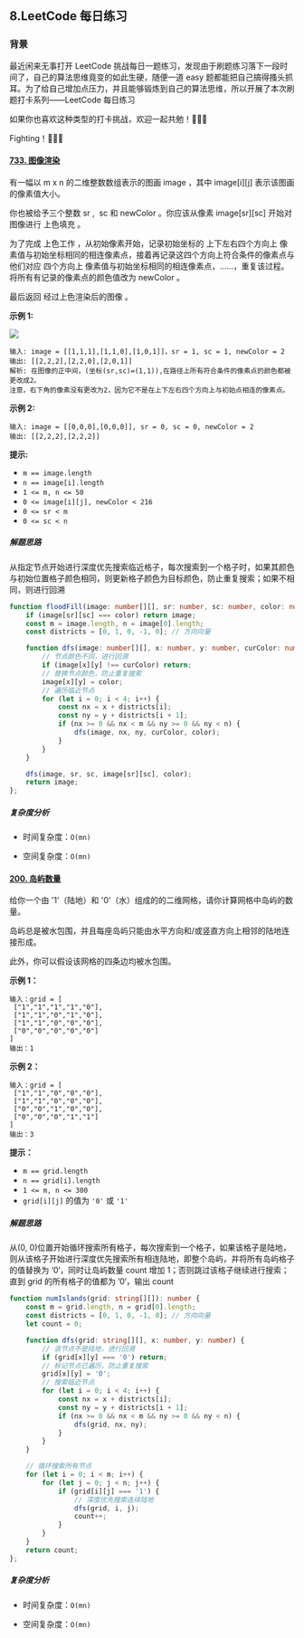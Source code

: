 ## 8.LeetCode 每日练习

### 背景

最近闲来无事打开 LeetCode 挑战每日一题练习，发现由于刷题练习落下一段时间了，自己的算法思维竟变的如此生硬，随便一道 easy 题都能把自己搞得搔头抓耳。为了给自己增加点压力，并且能够锻炼到自己的算法思维，所以开展了本次刷题打卡系列——LeetCode 每日练习

如果你也喜欢这种类型的打卡挑战，欢迎一起共勉！🎉🎉🎉

Fighting！🚀🚀🚀

#### [733. 图像渲染](https://leetcode.cn/problems/flood-fill/)

有一幅以 m x n 的二维整数数组表示的图画 image ，其中 image[i][j] 表示该图画的像素值大小。

你也被给予三个整数 sr ,  sc 和 newColor 。你应该从像素 image[sr][sc] 开始对图像进行 上色填充 。

为了完成 上色工作 ，从初始像素开始，记录初始坐标的 上下左右四个方向上 像素值与初始坐标相同的相连像素点，接着再记录这四个方向上符合条件的像素点与他们对应 四个方向上 像素值与初始坐标相同的相连像素点，……，重复该过程。将所有有记录的像素点的颜色值改为 newColor 。

最后返回 经过上色渲染后的图像 。

**示例 1:**

![](https://assets.leetcode.com/uploads/2021/06/01/flood1-grid.jpg)

```
输入: image = [[1,1,1],[1,1,0],[1,0,1]]，sr = 1, sc = 1, newColor = 2
输出: [[2,2,2],[2,2,0],[2,0,1]]
解析: 在图像的正中间，(坐标(sr,sc)=(1,1)),在路径上所有符合条件的像素点的颜色都被更改成2。
注意，右下角的像素没有更改为2，因为它不是在上下左右四个方向上与初始点相连的像素点。
```

**示例 2:**

```
输入: image = [[0,0,0],[0,0,0]], sr = 0, sc = 0, newColor = 2
输出: [[2,2,2],[2,2,2]]
```

**提示:**

- `m == image.length`
- `n == image[i].length`
- `1 <= m, n <= 50`
- `0 <= image[i][j], newColor < 216`
- `0 <= sr < m`
- `0 <= sc < n`

##### 解题思路

从指定节点开始进行深度优先搜索临近格子，每次搜索到一个格子时，如果其颜色与初始位置格子颜色相同，则更新格子颜色为目标颜色，防止重复搜索；如果不相同，则进行回溯

```ts
function floodFill(image: number[][], sr: number, sc: number, color: number): number[][] {
    if (image[sr][sc] === color) return image;
    const m = image.length, n = image[0].length;
    const districts = [0, 1, 0, -1, 0]; // 方向向量

    function dfs(image: number[][], x: number, y: number, curColor: number, color: number) {
        // 节点颜色不同，进行回溯
        if (image[x][y] !== curColor) return;
        // 替换节点颜色，防止重复搜索
        image[x][y] = color;
        // 遍历临近节点
        for (let i = 0; i < 4; i++) {
            const nx = x + districts[i];
            const ny = y + districts[i + 1];
            if (nx >= 0 && nx < m && ny >= 0 && ny < n) {
                dfs(image, nx, ny, curColor, color);
            }
        }
    }

    dfs(image, sr, sc, image[sr][sc], color);
    return image;
};
```

##### 复杂度分析

- 时间复杂度：`O(mn)`

- 空间复杂度：`O(mn)`

#### [200. 岛屿数量](https://leetcode.cn/problems/number-of-islands/)

给你一个由 '1'（陆地）和 '0'（水）组成的的二维网格，请你计算网格中岛屿的数量。

岛屿总是被水包围，并且每座岛屿只能由水平方向和/或竖直方向上相邻的陆地连接形成。

此外，你可以假设该网格的四条边均被水包围。

**示例 1：**

```
输入：grid = [
 ["1","1","1","1","0"],
 ["1","1","0","1","0"],
 ["1","1","0","0","0"],
 ["0","0","0","0","0"]
]
输出：1
```

**示例 2：**

```
输入：grid = [
 ["1","1","0","0","0"],
 ["1","1","0","0","0"],
 ["0","0","1","0","0"],
 ["0","0","0","1","1"]
]
输出：3
```

**提示：**

- `m == grid.length`
- `n == grid[i].length`
- `1 <= m, n <= 300`
- `grid[i][j]` 的值为 `'0'` 或 `'1'`

##### 解题思路

从(0, 0)位置开始循环搜索所有格子，每次搜索到一个格子，如果该格子是陆地，则从该格子开始进行深度优先搜索所有相连陆地，即整个岛屿，并将所有岛屿格子的值替换为 ‘0‘，同时让岛屿数量 count 增加 1；否则跳过该格子继续进行搜索；直到 grid 的所有格子的值都为 ’0‘，输出 count

```ts
function numIslands(grid: string[][]): number {
    const m = grid.length, n = grid[0].length;
    const districts = [0, 1, 0, -1, 0]; // 方向向量
    let count = 0;

    function dfs(grid: string[][], x: number, y: number) {
        // 该节点不是陆地，进行回溯
        if (grid[x][y] === '0') return;
        // 标记节点已遍历，防止重复搜索
        grid[x][y] = '0';
        // 搜索临近节点
        for (let i = 0; i < 4; i++) {
            const nx = x + districts[i];
            const ny = y + districts[i + 1];
            if (nx >= 0 && nx < m && ny >= 0 && ny < n) {
                dfs(grid, nx, ny);
            }
        }
    }

    // 循环搜索所有节点
    for (let i = 0; i < m; i++) {
        for (let j = 0; j < n; j++) {
            if (grid[i][j] === '1') {
                // 深度优先搜索连续陆地
                dfs(grid, i, j);
                count++;
            }
        }
    }
    return count;
};
```

##### 复杂度分析

- 时间复杂度：`O(mn)`

- 空间复杂度：`O(mn)`
